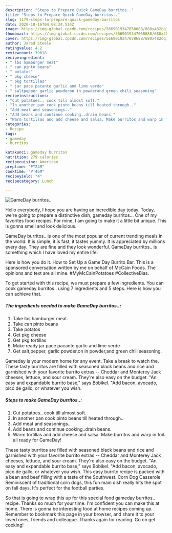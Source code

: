 ```yaml
---
description: "Steps to Prepare Quick GameDay burritos.."
title: "Steps to Prepare Quick GameDay burritos.."
slug: 1179-steps-to-prepare-quick-gameday-burritos
date: 2020-10-16T04:08:24.514Z
image: https://img-global.cpcdn.com/recipes/5669019347058688/680x482cq70/gameday-burritos-recipe-main-photo.jpg
thumbnail: https://img-global.cpcdn.com/recipes/5669019347058688/680x482cq70/gameday-burritos-recipe-main-photo.jpg
cover: https://img-global.cpcdn.com/recipes/5669019347058688/680x482cq70/gameday-burritos-recipe-main-photo.jpg
author: Jared Steele
ratingvalue: 4.2
reviewcount: 39618
recipeingredient:
- " lbs hamburger meat"
- " can pinto beans"
- " potatos"
- " pkg cheese"
- " pkg tortillas"
- " jar pace pacante garlic and lime verde"
- " saltpepper garlic powderon in powderand green chili seasoning"
recipeinstructions:
- "Cut potatoes.. cook till almost soft."
- "In another pan cook pinto beans till heated through.."
- "Add meat and seasonings.."
- "Add beans and continue cooking..drain beans."
- "Warm tortillas and add cheese and salsa. Make burritos and warp in foil.. all ready for GameDay!"
categories:
- Recipe
tags:
- gameday
- burritos

katakunci: gameday burritos 
nutrition: 279 calories
recipecuisine: American
preptime: "PT24M"
cooktime: "PT46M"
recipeyield: "4"
recipecategory: Lunch

---
```



![GameDay burritos..](https://img-global.cpcdn.com/recipes/5669019347058688/680x482cq70/gameday-burritos-recipe-main-photo.jpg)

Hello everybody, I hope you are having an incredible day today. Today, we're going to prepare a distinctive dish, gameday burritos... One of my favorites food recipes. For mine, I am going to make it a little bit unique. This is gonna smell and look delicious.

GameDay burritos.. is one of the most popular of current trending meals in the world. It is simple, it is fast, it tastes yummy. It is appreciated by millions every day. They are fine and they look wonderful. GameDay burritos.. is something which I have loved my entire life.

Here is how you do it. How to Set Up a Game Day Burrito Bar. This is a sponsored conversation written by me on behalf of McCain Foods. The opinions and text are all mine. #MyMcCainPotatoes #CollectiveBias.


To get started with this recipe, we must prepare a few ingredients. You can cook gameday burritos.. using 7 ingredients and 5 steps. Here is how you can achieve that.

<!--inarticleads1-->

##### The ingredients needed to make GameDay burritos..:

1. Take  lbs hamburger meat.
1. Take  can pinto beans
1. Take  potatos
1. Get  pkg cheese
1. Get  pkg tortillas
1. Make ready  jar pace pacante garlic and lime verde
1. Get  salt,pepper, garlic powder,on in powder,and green chili seasoning.


Gameday is your modern home for any event. Take a break to watch the. These tasty burritos are filled with seasoned black beans and rice and garnished with your favorite burrito extras -- Cheddar and Monterey Jack cheeses, lettuce, and sour cream. They&#39;re also easy on the budget. &#34;An easy and expandable burrito base,&#34; says Bobikel. &#34;Add bacon, avocado, pico de gallo, or whatever you wish. 

<!--inarticleads2-->

##### Steps to make GameDay burritos..:

1. Cut potatoes.. cook till almost soft.
1. In another pan cook pinto beans till heated through..
1. Add meat and seasonings..
1. Add beans and continue cooking..drain beans.
1. Warm tortillas and add cheese and salsa. Make burritos and warp in foil.. all ready for GameDay!


These tasty burritos are filled with seasoned black beans and rice and garnished with your favorite burrito extras -- Cheddar and Monterey Jack cheeses, lettuce, and sour cream. They&#39;re also easy on the budget. &#34;An easy and expandable burrito base,&#34; says Bobikel. &#34;Add bacon, avocado, pico de gallo, or whatever you wish. This easy burrito recipe is packed with a bean and beef filling with a taste of the Southwest. Corn Dog Casserole Reminiscent of traditional corn dogs, this fun main dish really hits the spot on fall days. It&#39;s perfect for the football parties. 

So that is going to wrap this up for this special food gameday burritos.. recipe. Thanks so much for your time. I'm confident you can make this at home. There is gonna be interesting food at home recipes coming up. Remember to bookmark this page in your browser, and share it to your loved ones, friends and colleague. Thanks again for reading. Go on get cooking!
